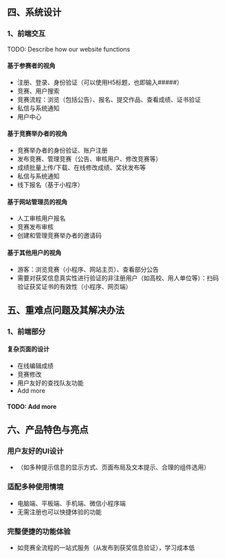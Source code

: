 ## 四、系统设计

### 1、前端交互

TODO: Describe how our website functions

#### 基于参赛者的视角

- 注册、登录、身份验证（可以使用H5标题，也即输入#####）
- 竞赛、用户搜索
- 竞赛流程：浏览（包括公告）、报名、提交作品、查看成绩、证书验证
- 私信与系统通知
- 用户中心

#### 基于竞赛举办者的视角

- 竞赛举办者的身份验证、账户注册
- 发布竞赛、管理竞赛（公告、审核用户、修改竞赛等）
- 成绩批量上传/下载、在线修改成绩、奖状发布等
- 私信与系统通知
- 线下报名（基于小程序）

#### 基于网站管理员的视角

- 人工审核用户报名
- 竞赛发布审核
- 创建和管理竞赛举办者的邀请码

#### 基于其他用户的视角

- 游客：浏览竞赛（小程序、网站主页）、查看部分公告
- 需要对获奖信息真实性进行验证的非注册用户（如高校、用人单位等）：扫码验证获奖证书的有效性（小程序、网页端）



## 五、重难点问题及其解决办法

### 1、前端部分

#### 复杂页面的设计

- 在线编辑成绩
- 竞赛修改
- 用户友好的查找队友功能
- Add more

#### TODO: Add more



## 六、产品特色与亮点

### 用户友好的UI设计

- （如多种提示信息的显示方式、页面布局及文本提示、合理的组件选用）

### 适配多种使用情境

- 电脑端、平板端、手机端、微信小程序端
- 无需注册也可以快捷体验的功能

### 完整便捷的功能体验

- 如竞赛全流程的一站式服务（从发布到获奖信息验证），学习成本低